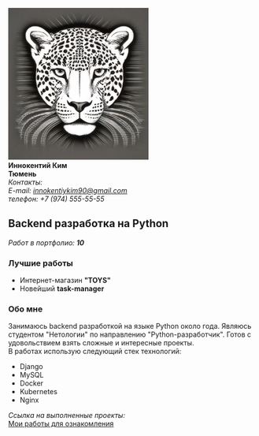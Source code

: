 ![alt text](image-2.png)  
**Иннокентий Ким**  
**Тюмень**  
*Контакты:*    
*E-mail: innokentiykim90@gmail.com*    
*телефон: +7 (974) 555-55-55*
## Backend разработка на Python  
*Работ в портфолио: **10***

### Лучшие работы  
* Интернет-магазин **"TOYS"**
* Новейший **task-manager**
   
### Обо мне
Занимаюсь backend разработкой на языке Python около года. Являюсь студентом "Нетологии" по направлению "Python-разработчик". Готов с удовольствием взять сложные и интересные проекты.   
В работах использую следующий стек технологий:
* Django
* MySQL
* Docker
* Kubernetes
* Nginx

*Ссылка на выполненные проекты:*  
[Мои работы для ознакомления](https://github.com/InnokentiyKim/git-2-homeworks-pr)
